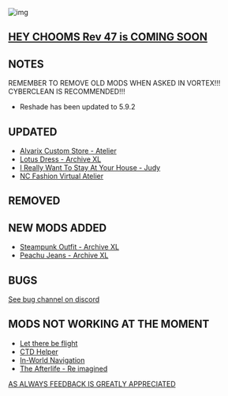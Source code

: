 ![img](https://s11.gifyu.com/images/Cuty-od-Dreams-Logo-YellowUP.png)

[HEY CHOOMS Rev 47 is COMING SOON](https://)
-

NOTES
-

REMEMBER TO REMOVE OLD MODS WHEN ASKED IN VORTEX!!! 
CYBERCLEAN IS RECOMMENDED!!!

- Reshade has been updated to 5.9.2

UPDATED
-

- [Alvarix Custom Store - Atelier](https://www.nexusmods.com/cyberpunk2077/mods/4602?tab=description)
- [Lotus Dress - Archive XL](https://www.nexusmods.com/cyberpunk2077/mods/8991?tab=description)
- [I Really Want To Stay At Your House - Judy](https://www.nexusmods.com/cyberpunk2077/mods/8753?tab=description)
- [NC Fashion Virtual Atelier](https://www.nexusmods.com/cyberpunk2077/mods/4805)


REMOVED
-


NEW MODS ADDED 
-

- [Steampunk Outfit - Archive XL](https://www.nexusmods.com/cyberpunk2077/mods/9033?tab=description)
- [Peachu Jeans - Archive XL](https://www.nexusmods.com/cyberpunk2077/mods/9037?tab=description)


BUGS
-

 [See bug channel on discord](https://discord.gg/xZNztPjA2u)
 

MODS NOT WORKING AT THE MOMENT 
-

- [Let there be flight](https://)
- [CTD Helper](https://)
- [In-World Navigation](https://)
- [The Afterlife - Re imagined](https://)

[AS ALWAYS FEEDBACK IS GREATLY APPRECIATED](https://)
